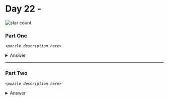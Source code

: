 # Day 22 - 
![star count](https://img.shields.io/endpoint?url=https%3A%2F%2Fraw.githubusercontent.com%2Fkata-gatame%2Fadvent-of-code%2Fmain%2F2021%2Fday-22%2Fstars.json)

### Part One
*`<puzzle description here>`*

<details>
  <summary>Answer</summary>

  **`<answer here>`**
</details>

<hr/>

### Part Two
*`<puzzle description here>`*

<details>
  <summary>Answer</summary>

  **`<answer here>`**
</details>
